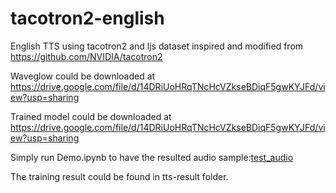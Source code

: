# tacotron2-english
English TTS using tacotron2 and ljs dataset
inspired and modified from https://github.com/NVIDIA/tacotron2 

Waveglow could be downloaded at
https://drive.google.com/file/d/14DRiUoHRqTNcHcVZkseBDiqF5gwKYJFd/view?usp=sharing

Trained model could be downloaded at
https://drive.google.com/file/d/14DRiUoHRqTNcHcVZkseBDiqF5gwKYJFd/view?usp=sharing

Simply run Demo.ipynb to have the resulted audio sample:[test_audio](https://drive.google.com/file/d/1R019zdxgqQd8oigcnY7MQJ9iVPcuIv7A/view?usp=sharing)

The training result could be found in tts-result folder.
